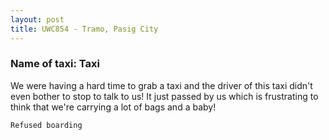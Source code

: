 ```yaml
---
layout: post
title: UWC854 - Tramo, Pasig City
---
```


### Name of taxi: Taxi

We were having a hard time to grab a taxi and the driver of this taxi didn't even bother to stop to talk to us! It just passed by us which is frustrating to think that we're carrying a lot of bags and a baby!

```Refused boarding```
